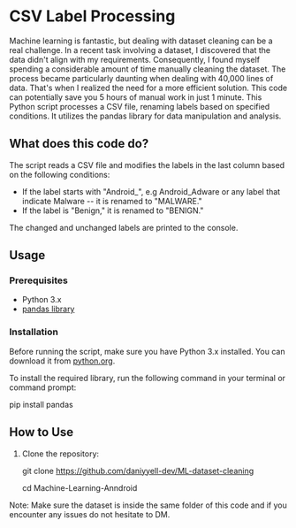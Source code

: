 # CSV Label Processing

Machine learning is fantastic, but dealing with dataset cleaning can be a real challenge. In a recent task involving a dataset, I discovered that the data didn't align with my requirements. Consequently, I found myself spending a considerable amount of time manually cleaning the dataset. The process became particularly daunting when dealing with 40,000 lines of data. That's when I realized the need for a more efficient solution. This code can potentially save you 5 hours of manual work in just 1 minute. This Python script processes a CSV file, renaming labels based on specified conditions. It utilizes the pandas library for data manipulation and analysis.

## What does this code do?

The script reads a CSV file and modifies the labels in the last column based on the following conditions:

- If the label starts with "Android_", e.g Android_Adware or any label that indicate Malware -- it is renamed to "MALWARE."
- If the label is "Benign," it is renamed to "BENIGN."

The changed and unchanged labels are printed to the console.

## Usage

### Prerequisites

- Python 3.x
- [pandas library](https://pandas.pydata.org/)

### Installation

Before running the script, make sure you have Python 3.x installed. You can download it from [python.org](https://www.python.org/).

To install the required library, run the following command in your terminal or command prompt:



pip install pandas


## How to Use

1. Clone the repository:
 
   git clone https://github.com/daniyyell-dev/ML-dataset-cleaning

   cd Machine-Learning-Anndroid

Note: Make sure the dataset is inside the same folder of this code and if you encounter any issues do not hesitate to DM.  

